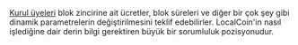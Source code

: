 [Kurul üyeleri](introduction/committee) blok zincirine ait ücretler, blok süreleri  ve diğer bir çok şey gibi dinamik parametrelerin değiştirilmesini teklif edebilirler. LocalCoin'in nasıl işlediğine dair derin bilgi gerektiren büyük bir sorumluluk pozisyonudur.
